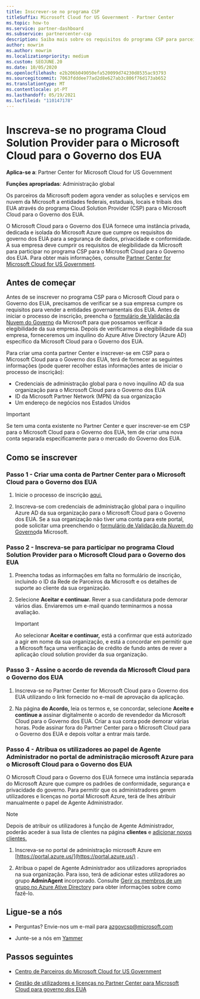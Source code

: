 ```yaml
---
title: Inscrever-se no programa CSP
titleSuffix: Microsoft Cloud for US Government - Partner Center
ms.topic: how-to
ms.service: partner-dashboard
ms.subservice: partnercenter-csp
description: Saiba mais sobre os requisitos do programa CSP para parceiros que queiram inscrever-se no programa Cloud Solution Provider para o Microsoft Cloud para o Governo dos EUA.
author: mowrim
ms.author: mowrim
ms.localizationpriority: medium
ms.custom: SEOJUNE.20
ms.date: 10/05/2020
ms.openlocfilehash: e2b206b049050efa520099d74230d8535ac93793
ms.sourcegitcommit: 7063fdddee77ad2d8e627ab3c806f76d173ab652
ms.translationtype: MT
ms.contentlocale: pt-PT
ms.lasthandoff: 05/19/2021
ms.locfileid: "110147178"
---
```

# <a name="enroll-in-the-cloud-solution-provider-program-for-microsoft-cloud-for-us-government"></a>Inscreva-se no programa Cloud Solution Provider para o Microsoft Cloud para o Governo dos EUA

**Aplica-se a**: Partner Center for Microsoft Cloud for US Government

**Funções apropriadas**: Administração global

Os parceiros da Microsoft podem agora vender as soluções e serviços em nuvem da Microsoft a entidades federais, estaduais, locais e tribais dos EUA através do programa Cloud Solution Provider (CSP) para o Microsoft Cloud para o Governo dos EUA.

O Microsoft Cloud para o Governo dos EUA fornece uma instância privada, dedicada e isolada do Microsoft Azure que cumpre os requisitos do governo dos EUA para a segurança de dados, privacidade e conformidade. A sua empresa deve cumprir os requisitos de elegibilidade da Microsoft para participar no programa CSP para o Microsoft Cloud para o Governo dos EUA. Para obter mais informações, consulte [Partner Center for Microsoft Cloud for US Government](partner-center-for-microsoft-us-govt-cloud.md).

## <a name="before-you-begin"></a>Antes de começar

Antes de se inscrever no programa CSP para o Microsoft Cloud para o Governo dos EUA, precisamos de verificar se a sua empresa cumpre os requisitos para vender a entidades governamentais dos EUA. Antes de iniciar o processo de inscrição, preencha o [formulário de Validação da Nuvem do Governo](https://azuregov.microsoft.com/csp) da Microsoft para que possamos verificar a elegibilidade da sua empresa. Depois de verificarmos a elegibilidade da sua empresa, forneceremos um inquilino do Azure Ative Directory (Azure AD) específico da Microsoft Cloud para o Governo dos EUA.  

Para criar uma conta partner Center e inscrever-se em CSP para o Microsoft Cloud para o Governo dos EUA, terá de fornecer as seguintes informações (pode querer recolher estas informações antes de iniciar o processo de inscrição):

- Credenciais de administração global para o novo inquilino AD da sua organização para o Microsoft Cloud para o Governo dos EUA
- ID da Microsoft Partner Network (MPN) da sua organização
- Um endereço de negócios nos Estados Unidos

> [!IMPORTANT]  
> Se tem uma conta existente no Partner Center e quer inscrever-se em CSP para o Microsoft Cloud para o Governo dos EUA, tem de criar uma nova conta separada especificamente para o mercado do Governo dos EUA.

## <a name="how-to-enroll"></a>Como se inscrever

### <a name="step-1---create-a-partner-center-account-for-microsoft-cloud-for-us-government"></a>Passo 1 - Criar uma conta de Partner Center para o Microsoft Cloud para o Governo dos EUA

1. Inicie o processo de inscrição [aqui.](https://partnercenter.microsoft.com/register/resellerusgjoinnow)

2. Inscreva-se com credenciais de administração global para o inquilino Azure AD da sua organização para o Microsoft Cloud para o Governo dos EUA. Se a sua organização não tiver uma conta para este portal, pode solicitar uma preenchendo o [formulário de Validação da Nuvem do Governo](https://azuregov.microsoft.com/csp)da Microsoft.

### <a name="step-2---apply-to-participate-in-the-cloud-solution-provider-program-for-microsoft-cloud-for-us-government"></a>Passo 2 - Inscreva-se para participar no programa Cloud Solution Provider para o Microsoft Cloud para o Governo dos EUA

1. Preencha todas as informações em falta no formulário de inscrição, incluindo o ID da Rede de Parceiros da Microsoft e os detalhes de suporte ao cliente da sua organização.

2. Selecione **Aceitar e continuar.** Rever a sua candidatura pode demorar vários dias. Enviaremos um e-mail quando terminarmos a nossa avaliação.

   > [!IMPORTANT]
   > Ao selecionar **Aceitar e continuar,** está a confirmar que está autorizado a agir em nome da sua organização, e está a concordar em permitir que a Microsoft faça uma verificação de crédito de fundo antes de rever a aplicação cloud solution provider da sua organização.

### <a name="step-3---sign-the-reseller-agreement-for-microsoft-cloud-for-us-government"></a>Passo 3 - Assine o acordo de revenda da Microsoft Cloud para o Governo dos EUA

1. Inscreva-se no Partner Center for Microsoft Cloud para o Governo dos EUA utilizando o link fornecido no e-mail de aprovação da aplicação.

2. Na página **do Acordo,** leia os termos e, se concordar, selecione **Aceite e continue a** assinar digitalmente o acordo de revendedor da Microsoft Cloud para o Governo dos EUA. Criar a sua conta pode demorar várias horas. Pode assinar fora do Partner Center para o Microsoft Cloud para o Governo dos EUA e depois voltar a entrar mais tarde.

### <a name="step-4---assign-users-to-the-admin-agent-role-in-the-microsoft-azure-admin-portal-for-microsoft-cloud-for-us-government"></a>Passo 4 - Atribua os utilizadores ao papel de Agente Administrador no portal de administração microsoft Azure para o Microsoft Cloud para o Governo dos EUA

O Microsoft Cloud para o Governo dos EUA fornece uma instância separada do Microsoft Azure que cumpre os padrões de conformidade, segurança e privacidade do governo. Para permitir que os administradores gerem utilizadores e licenças no portal Microsoft Azure, terá de lhes atribuir manualmente o papel de Agente Administrador.

> [!NOTE]
> Depois de atribuir os utilizadores à função de Agente Administrador, poderão aceder à sua lista de clientes na página **clientes** e [adicionar novos clientes.](add-a-new-customer.md)

1. Inscreva-se no portal de administração microsoft Azure em [https://portal.azure.us/](https://portal.azure.us/) .

2. Atribua o papel de Agente Administrador aos utilizadores apropriados na sua organização. Para isso, terá de adicionar estes utilizadores ao grupo **AdminAgent** incorporado. Consulte [Gerir os membros de um grupo no Azure Ative Directory](/azure/active-directory/active-directory-groups-members-azure-portal) para obter informações sobre como fazê-lo.

## <a name="connect-with-us"></a>Ligue-se a nós

- Perguntas? Envie-nos um e-mail para azgovcsp@microsoft.com

- Junte-se a nós em [Yammer](https://www.yammer.com/cloudpartnercommunity/#/threads/inGroup?type=in_group&feedId=11509777)

## <a name="next-steps"></a>Passos seguintes

- [Centro de Parceiros do Microsoft Cloud for US Government](partner-center-for-microsoft-us-govt-cloud.md)

- [Gestão de utilizadores e licenças no Partner Center para Microsoft Cloud para governo dos EUA](user-management-in-partner-center-for-microsoft-us-govt-cloud.md)